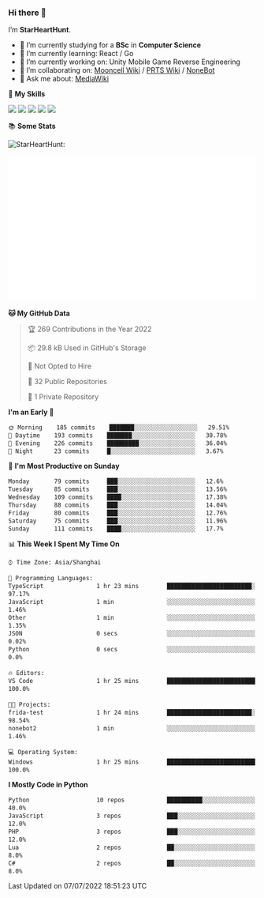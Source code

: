 ### Hi there 👋

I’m **StarHeartHunt**.

- 🏫 I’m currently studying for a **BSc** in **Computer Science**
- 🌱 I’m currently learning: React / Go
- 🔭 I’m currently working on: Unity Mobile Game Reverse Engineering
- 👯 I’m collaborating on: [Mooncell Wiki](https://fgo.wiki/) / [PRTS Wiki](http://prts.wiki/) / [NoneBot](https://github.com/nonebot)
- 💬 Ask me about: [MediaWiki](https://www.mediawiki.org)

🌟 **My Skills**

![](https://img.shields.io/badge/-Python-3e74a2?style=flat-square&logo=Python&logoColor=fff)
![](https://img.shields.io/badge/-Vue-4fc08d?style=flat-square&logo=vue.js&logoColor=fff)
![](https://img.shields.io/badge/-Node.js-339933?style=flat-square&logo=node.js&logoColor=fff)
![](https://img.shields.io/badge/-Linux-000000?style=flat-square&logo=Linux&logoColor=fff)
![](https://img.shields.io/badge/-Dotnet-512bd4?style=flat-square&logo=.net&logoColor=fff)

📚 **Some Stats**

![StarHeartHunt:](https://count.getloli.com/get/@StarHeartHunt?theme=gelbooru)

![](https://github.com/StarHeartHunt/github-stats/blob/master/generated/overview.svg)

<!--START_SECTION:waka-->
**🐱 My GitHub Data** 

> 🏆 269 Contributions in the Year 2022
 > 
> 📦 29.8 kB Used in GitHub's Storage 
 > 
> 🚫 Not Opted to Hire
 > 
> 📜 32 Public Repositories 
 > 
> 🔑 1 Private Repository 
 > 
**I'm an Early 🐤** 

```text
🌞 Morning    185 commits    ███████░░░░░░░░░░░░░░░░░░   29.51% 
🌆 Daytime    193 commits    ███████░░░░░░░░░░░░░░░░░░   30.78% 
🌃 Evening    226 commits    █████████░░░░░░░░░░░░░░░░   36.04% 
🌙 Night      23 commits     █░░░░░░░░░░░░░░░░░░░░░░░░   3.67%

```
📅 **I'm Most Productive on Sunday** 

```text
Monday       79 commits     ███░░░░░░░░░░░░░░░░░░░░░░   12.6% 
Tuesday      85 commits     ███░░░░░░░░░░░░░░░░░░░░░░   13.56% 
Wednesday    109 commits    ████░░░░░░░░░░░░░░░░░░░░░   17.38% 
Thursday     88 commits     ███░░░░░░░░░░░░░░░░░░░░░░   14.04% 
Friday       80 commits     ███░░░░░░░░░░░░░░░░░░░░░░   12.76% 
Saturday     75 commits     ███░░░░░░░░░░░░░░░░░░░░░░   11.96% 
Sunday       111 commits    ████░░░░░░░░░░░░░░░░░░░░░   17.7%

```


📊 **This Week I Spent My Time On** 

```text
⌚︎ Time Zone: Asia/Shanghai

💬 Programming Languages: 
TypeScript               1 hr 23 mins        ████████████████████████░   97.17% 
JavaScript               1 min               ░░░░░░░░░░░░░░░░░░░░░░░░░   1.46% 
Other                    1 min               ░░░░░░░░░░░░░░░░░░░░░░░░░   1.35% 
JSON                     0 secs              ░░░░░░░░░░░░░░░░░░░░░░░░░   0.02% 
Python                   0 secs              ░░░░░░░░░░░░░░░░░░░░░░░░░   0.0%

🔥 Editors: 
VS Code                  1 hr 25 mins        █████████████████████████   100.0%

🐱‍💻 Projects: 
frida-test               1 hr 24 mins        ████████████████████████░   98.54% 
nonebot2                 1 min               ░░░░░░░░░░░░░░░░░░░░░░░░░   1.46%

💻 Operating System: 
Windows                  1 hr 25 mins        █████████████████████████   100.0%

```

**I Mostly Code in Python** 

```text
Python                   10 repos            ██████████░░░░░░░░░░░░░░░   40.0% 
JavaScript               3 repos             ███░░░░░░░░░░░░░░░░░░░░░░   12.0% 
PHP                      3 repos             ███░░░░░░░░░░░░░░░░░░░░░░   12.0% 
Lua                      2 repos             ██░░░░░░░░░░░░░░░░░░░░░░░   8.0% 
C#                       2 repos             ██░░░░░░░░░░░░░░░░░░░░░░░   8.0%

```



 Last Updated on 07/07/2022 18:51:23 UTC
<!--END_SECTION:waka-->
